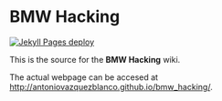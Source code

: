 # BMW Hacking

[![Jekyll Pages deploy](https://github.com/antoniovazquezblanco/BMW-Hacking/actions/workflows/jekyll.yml/badge.svg)](https://github.com/antoniovazquezblanco/BMW-Hacking/actions/workflows/jekyll.yml)

This is the source for the **BMW Hacking** wiki.

The actual webpage can be accesed at <http://antoniovazquezblanco.github.io/bmw_hacking/>.
